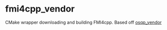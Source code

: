 # fmi4cpp_vendor

CMake wrapper downloading and building FMI4cpp. Based off [osqp_vendor](https://github.com/tier4/osqp_vendor)